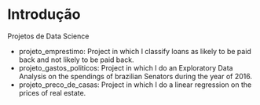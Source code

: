 # Introdução

Projetos de Data Science

* projeto_emprestimo: Project in which I classify loans as likely to be paid back and not likely to be paid back.
* projeto_gastos_politicos: Project in which I do an Exploratory Data Analysis on the spendings of brazilian Senators during the year of 2016.
* projeto_preco_de_casas: Project in which I do a linear regression on the prices of real estate.
